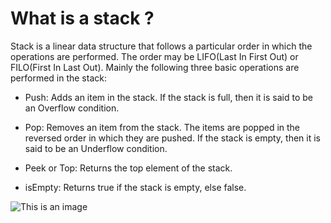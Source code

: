 # What is a stack ?

Stack is a linear data structure that follows a particular order in which the operations are performed. The order may be LIFO(Last In First Out) or FILO(First In Last Out).
Mainly the following three basic operations are performed in the stack:

- Push: Adds an item in the stack. If the stack is full, then it is said to be an Overflow condition.

- Pop: Removes an item from the stack. The items are popped in the reversed order in which they are pushed. If the stack is empty, then it is said to be an Underflow condition.

- Peek or Top: Returns the top element of the stack.

- isEmpty: Returns true if the stack is empty, else false.

![This is an image](https://media.geeksforgeeks.org/wp-content/uploads/20210716162942/stack-660x345.png)
